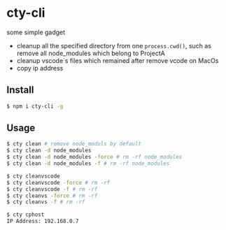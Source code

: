 # cty-cli

some simple gadget

- cleanup all the specified directory from one `process.cwd()`, such as remove all node_modules which belong to ProjectA
- cleanup vscode`s files which remained after remove vcode on MacOs
- copy ip address

## Install

```bash
$ npm i cty-cli -g
```

## Usage

```bash
$ cty clean # remove node_moduls by default
$ cty clean -d node_modules 
$ cty clean -d node_modules -force # rm -rf node_modules
$ cty clean -d node_modules -f # rm -rf node_modules
```

```bash
$ cty cleanvscode
$ cty cleanvscode -force # rm -rf
$ cty cleanvscode -f # rm -rf
$ cty cleanvs -force # rm -rf
$ cty cleanvs -f # rm -rf
```

```bash
$ cty cphost
IP Address: 192.168.0.7
```

